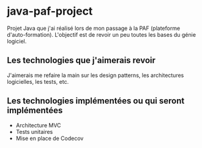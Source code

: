 # java-paf-project
Projet Java que j'ai réalisé lors de mon passage à la PAF (plateforme d'auto-formation). L'objectif est de revoir un peu toutes les bases du génie logiciel.

## Les technologies que j'aimerais revoir
J'aimerais me refaire la main sur les design patterns, les architectures logicielles, les tests, etc.

## Les technologies implémentées ou qui seront implémentées
- Architecture MVC
- Tests unitaires
- Mise en place de Codecov
